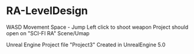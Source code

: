 # RA-LevelDesign

WASD Movement
Space - Jump
Left click to shoot weapon
Project should open on "SCI-FI RA" Scene/Umap

Unreal Engine Project file "Project3"
Created in UnrealEngine 5.0
